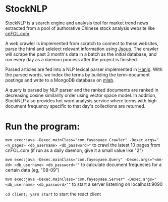 # StockNLP

StockNLP is a search engine and analysis tool for market trend news extracted from a pool of authorative Chinese stock analysis website like [cnFOL.com](http://sc.stock.cnfol.com/ggzixun/). 

A web crawler is implemented from scratch to connect to these websites, parse the html and selelect relevant information using [Jsoup](https://jsoup.org/). The crawler will scrape the past 3 month's data in a batch as the initial database, and run every day as a daemon process after the project is finished.

Parsed articles are fed into a NLP lexical parser implemented in [Hanlp](https://github.com/hankcs/HanLP). With the parsed words, we index the terms by building the term-document postings and write to a MongoDB database on [mlab](https://www.mlab.com/company/).

A query is parsed by NLP parser and the ranked documents are ranked in decreasing cosine similarity order using vector space model. In addition, StockNLP also provides hot word analysis service where terms with high document frequency specific to that day's collections are returned.  

# Run the program:

`mvn exec:java -Dexec.mainClass="com.fayeoyaee.Crawler" -Dexec.args="<n_pages> <db_username> <db_password>"` to crawl the latest 10 pages from cnFOL.com (if run as a daily daemon, give it a small value like "2")

`mvn exec:java -Dexec.mainClass="com.fayeoyaee.Query" -Dexec.args="<mm-dd> <db_username> <db_password>""` to calculate document frequecies for a certain data (eg, "08-09")

`mvn exec:java -Dexec.mainClass="com.fayeoyaee.Server" -Dexec.args="<db_username> <db_password>""` to start a server listening on localhost:9090

`cd client; yarn start` to start the react client